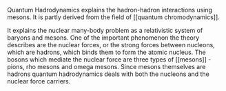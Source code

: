 Quantum Hadrodynamics explains the hadron-hadron interactions using mesons. It is partly derived from the field of [[quantum chromodynamics]].

It explains the nuclear many-body problem as a relativistic system of baryons and mesons. One of the important phenomenon the theory describes are the nuclear forces, or the strong forces between nucleons, which are hadrons, which binds them to form the atomic nucleus. The bosons which mediate the nuclear force are three types of [[mesons]] - pions, rho mesons and omega mesons. Since mesons themselves are hadrons quantum hadrodynamics deals with both the nucleons and the nuclear force carriers.